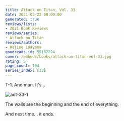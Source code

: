 ```yaml
---
title: Attack on Titan, Vol. 33
date: 2021-08-22 00:00:00
generated: true
reviews/lists:
- 2021 Book Reviews
reviews/series:
- Attack on Titan
reviews/authors:
- Hajime Isayama
goodreads_id: 55162224
cover: /embeds/books/attack-on-titan-vol-33.jpg
rating: 5
page_count: 194
series_index: [33]
---
```

T-1. And man. It's...  

![aot-33-1](/embeds/books/attachments/aot-33-1.png)  

<!--more-->

The walls are the beginning and the end of everything.  

And next time... it ends.